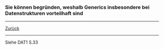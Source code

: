 ### Sie können begründen, weshalb Generics insbesondere bei Datenstrukturen vorteilhaft sind

---

[Zurück](700datenstrukturen.md)

---
Siehe DAT1 S.33
